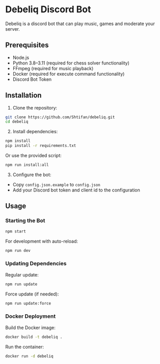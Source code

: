 # Debeliq Discord Bot

Debeliq is a discord bot that can play music, games and moderate your server.

## Prerequisites

-   Node.js
-   Python 3.8–3.11 (required for chess solver functionality)
-   FFmpeg (required for music playback)
-   Docker (required for execute command functionality)
-   Discord Bot Token

## Installation

1. Clone the repository:

```bash
git clone https://github.com/Shtifan/debeliq.git
cd debeliq
```

2. Install dependencies:

```bash
npm install
pip install -r requirements.txt
```

Or use the provided script:

```bash
npm run install:all
```

3. Configure the bot:

-   Copy `config.json.example` to `config.json`
-   Add your Discord bot token and client id to the configuration

## Usage

### Starting the Bot

```bash
npm start
```

For development with auto-reload:

```bash
npm run dev
```

### Updating Dependencies

Regular update:

```bash
npm run update
```

Force update (if needed):

```bash
npm run update:force
```

### Docker Deployment

Build the Docker image:

```bash
docker build -t debeliq .
```

Run the container:

```bash
docker run -d debeliq
```
